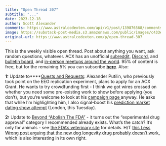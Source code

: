 ```yaml
---
title: "Open Thread 307"
subtitle: "..."
date: 2023-12-18
author: Scott Alexander
comments: https://www.astralcodexten.com/api/v1/post/139876568/comments?&all_comments=true
image: https://substack-post-media.s3.amazonaws.com/public/images/c433e75a-7088-4272-a88e-8a95161c7da8_251x255.png
original-url: https://www.astralcodexten.com/p/open-thread-307
---
```

This is the weekly visible open thread. Post about anything you want, ask random questions, whatever. ACX has an unofficial [subreddit](https://www.reddit.com/r/slatestarcodex/), [Discord](https://discord.gg/RTKtdut), and [bulletin board](https://www.datasecretslox.com/index.php), and [in-person meetups around the world](https://www.lesswrong.com/community?filters%5B0%5D=SSC). 95% of content is free, but for the remaining 5% you can subscribe **[here](https://astralcodexten.substack.com/subscribe?)**. Also:

**1:** Update to****[Quests and Requests](/p/quests-and-requests): Alexander Putilin, who previously took point on the EEG replication experiment, plans to apply for an ACX Grant. He wants to try crowdfunding first - I think we got wires crossed on whether you need some pre-existing work to show before applying (you don’t), but you’re welcome to look at his [campaign page ](https://gofund.me/05f7c16c)anyway. He asks that while I’m highlighting him, I also signal-boost his [prediction market dating show attempt](https://lu.ma/5j19hllg) (London, this Tuesday).

**2:** Update to [Beyond “Abolish The FDA”](/p/beyond-abolish-the-fda) \- it turns out the “experimental drug approval” category I recommended already exists. What’s the catch? It’s only for animals - see [the FDA’s veterinary site](https://www.fda.gov/animal-veterinary/resources-you/conditional-approval-explained-resource-veterinarians#company) for details. H/T [this Less Wrong post arguing that the new dog longevity drug probably doesn’t work](https://www.lesswrong.com/posts/vHSkxmYYqW59sySqA/the-likely-first-longevity-drug-is-based-on-sketchy-science), which is also interesting in its own right.
